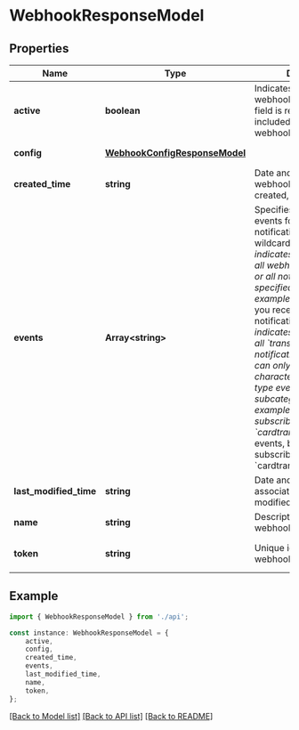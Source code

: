 # WebhookResponseModel


## Properties

Name | Type | Description | Notes
------------ | ------------- | ------------- | -------------
**active** | **boolean** | Indicates whether the webhook is active. This field is returned if you included it in your webhook. | [optional] [default to true]
**config** | [**WebhookConfigResponseModel**](WebhookConfigResponseModel.md) |  | [default to undefined]
**created_time** | **string** | Date and time when the webhook event was created, in UTC. | [optional] [default to undefined]
**events** | **Array&lt;string&gt;** | Specifies the types of events for which notifications are sent.  The wildcard character &#x60;\\*&#x60; indicates that you receive all webhook notifications, or all notifications of a specified category. For example, &#x60;*&#x60; indicates that you receive all webhook notifications; &#x60;transaction.*&#x60; indicates that you receive all &#x60;transaction&#x60; webhook notifications.  *NOTE:* You can only use the wildcard character with the _base_ type events, not subcategories. For example, you cannot subscribe to &#x60;cardtransition.fulfillment.\\*&#x60; events, but you can subscribe to &#x60;cardtransition.*&#x60;. | [default to undefined]
**last_modified_time** | **string** | Date and time when the associated object was last modified, in UTC. | [optional] [default to undefined]
**name** | **string** | Descriptive name of the webhook. | [default to undefined]
**token** | **string** | Unique identifier of the webhook. | [optional] [default to undefined]

## Example

```typescript
import { WebhookResponseModel } from './api';

const instance: WebhookResponseModel = {
    active,
    config,
    created_time,
    events,
    last_modified_time,
    name,
    token,
};
```

[[Back to Model list]](../README.md#documentation-for-models) [[Back to API list]](../README.md#documentation-for-api-endpoints) [[Back to README]](../README.md)
